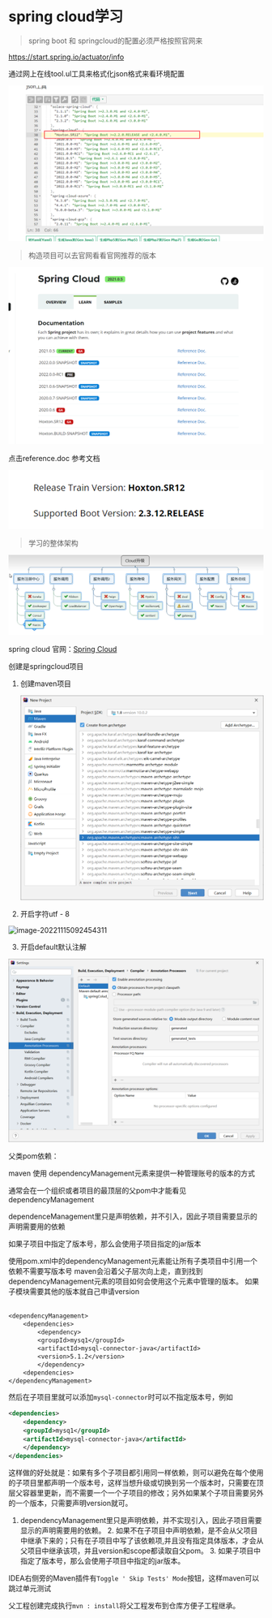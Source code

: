 



# spring cloud学习

>  spring boot 和 springcloud的配置必须严格按照官网来

https://start.spring.io/actuator/info

通过网上在线tool.ul工具来格式化json格式来看环境配置

![image-20221111151056085](.\img\image-20221111151056085.png)





>  构造项目可以去官网看看官网推荐的版本

![image-20221111152116775](.\img\image-20221111152116775.png)

点击reference.doc  参考文档



![image-20221111152037143](.\img\image-20221111152037143.png)



>  学习的整体架构



![image-20221115083638880](.\img\image-20221115083638880.png)





spring cloud 官网：[Spring Cloud](https://cloud.spring.io/spring-cloud-static/Hoxton.SR1/reference/htmlsingle/)



创建是springcloud项目

1. 创建maven项目

   ![image-20221115092309458](.\img\image-20221115092309458.png)



2. 开启字符utf - 8

![image-20221115092454311](C:\Users\34912\AppData\Roaming\Typora\typora-user-images\image-20221115092454311.png)

3. 开启default默认注解

![image-20221115092547068](.\img\image-20221115092547068.png)



父类pom依赖：<dependencyManagement>

maven 使用 dependencyManagement元素来提供一种管理账号的版本的方式

通常会在一个组织或者项目的最顶层的父pom中才能看见dependencyManagement

dependenceManagement里只是声明依赖，并不引入，因此子项目需要显示的声明需要用的依赖

如果子项目中指定了版本号，那么会使用子项目指定的jar版本

使用pom.xml中的dependencyManagement元素能让所有子类项目中引用一个依赖不需要写版本号 maven会沿着父子层次向上走，直到找到dependencyManagement元素的项目如何会使用这个元素中管理的版本。
如果子模块需要其他的版本就自己申请version

```

<dependencyManagement>
    <dependencies>
        <dependency>
        <groupId>mysq1</groupId>
        <artifactId>mysql-connector-java</artifactId>
        <version>5.1.2</version>
        </dependency>
    <dependencies>
</dependencyManagement>
```

然后在子项目里就可以添加`mysql-connector`时可以不指定版本号，例如

```xml
<dependencies>
    <dependency>
    <groupId>mysq1</groupId>
    <artifactId>mysql-connector-java</artifactId>
    </dependency>
</dependencies>
```

这样做的好处就是：如果有多个子项目都引用同一样依赖，则可以避免在每个使用的子项目里都声明一个版本号，这样当想升级或切换到另一个版本时，只需要在顶层父容器里更新，而不需要一个一个子项目的修改；另外如果某个子项目需要另外的一个版本，只需要声明version就可。

1. dependencyManagement里只是声明依赖，并不实现引入，因此子项目需要显示的声明需要用的依赖。
   2. 如果不在子项目中声明依赖，是不会从父项目中继承下来的；只有在子项目中写了该依赖项,并且没有指定具体版本，才会从父项目中继承该项，并且version和scope都读取自父pom。
      3. 如果子项目中指定了版本号，那么会使用子项目中指定的jar版本。
         

IDEA右侧旁的Maven插件有`Toggle ' Skip Tests' Mode`按钮，这样maven可以跳过单元测试



父工程创建完成执行`mvn : install`将父工程发布到仓库方便子工程继承。